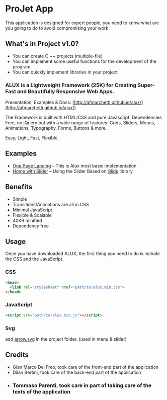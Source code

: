 # ProJet App

This application is designed for expert people, you need to know what are you going to do to avoid compromising your work

## What's in Project v1.0?
- You can create C ++ projects (multiple-file)
- You can implement some useful functions for the development of the program
- You can quickly implement libraries in your project

### ALUX is a Lightweight Framework (25K) for Creating Super-Fast and Beautifully Responsive Web Apps.
Presentation, Examples & Docs: [http://afmarchetti.github.io/alux/](http://afmarchetti.github.io/alux/)

The Framework is built with HTML/CSS and pure Javascript</strong>. Dependencies Free, no jQuery but with a wide range of features:
Grids, Sliders, Menus, Animations, Typography, Forms, Buttons & more.

Easy, Light, Fast, Flexible.


## Examples
- [One Page Landing](http://afmarchetti.github.io/alux/home-onepage.html) – This is Alux most basic implementation
- [Home with Slider](http://afmarchetti.github.io/alux/home-slider.html) – Using the Slider Based on [Glide](https://github.com/glidejs/glide) library

## Benefits
- Simple
- Transitions/Animations are all in CSS
- Minimal JavaScript
- Flexible & Scalable
- 40KB minified
- Dependency free

## Usage
Once you have downloaded ALUX, the first thing you need to do is include the CSS and the JavaScript.

### CSS
```html
<head>
  <link rel="stylesheet" href="path/to/alux.min.css">
</head>
```

### JavaScript
```html
<script src="path/to/alux.min.js"></script>
```
### Svg
add [arrow.svg](http://afmarchetti.github.io/alux/arrow.svg) in the project folder. (used in menu & slider)

## Credits
- Gian Marco Del Freo, took care of the front-end part of the application
- Dilan Bertini, took care of the back-end part of the application
- ### Tommaso Parenti, took care in part of taking care of the texts of the application
